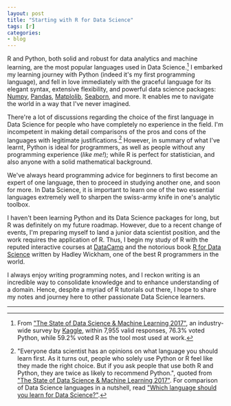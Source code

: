 ```yaml
---
layout: post
title: "Starting with R for Data Science"
tags: [r]
categories:
- blog
---
```


R and Python, both solid and robust for data analytics and machine learning, are the most popular languages used in Data Science.[^1] I embarked my learning journey with Python (indeed it's my first programming language), and fell in love immediately with the graceful language for its elegant syntax, extensive flexibility, and powerful data science packages: [Numpy](http://www.numpy.org/), [Pandas](https://pandas.pydata.org/), [Matplolib](https://matplotlib.org/), [Seaborn](https://seaborn.pydata.org/), and more. It enables me to navigate the world in a way that I've never imagined. 

There're a lot of discussions regarding the choice of the first language in Data Science for people who have completely no experience in the field. I'm incompetent in making detail comparisons of the pros and cons of the languages with legitimate justifications.[^2] However, in summary of what I've learnt, Python is ideal for programmers, as well as people without any programming experience (*like me!*); while R is perfect for statistician, and also anyone with a solid mathematical background.

We've always heard programming advice for beginners to first become an expert of one language, then to proceed in studying another one, and soon for more. In Data Science, it is important to learn one of the two essential languages extremely well to sharpen the swiss-army knife in one's analytic toolbox. 

I haven't been learning Python and its Data Science packages for long, but R was definitely on my future roadmap. However, due to a recent change of events, I'm preparing myself to land a junior data scientist position, and the work requires the application of R. Thus, I begin my study of R with the reputed interactive courses at [DataCamp](https://www.datacamp.com/) and the notorious book [R for Data Science](http://r4ds.had.co.nz/) written by Hadley Wickham, one of the best R programmers in the world.

I always enjoy writing programming notes, and I reckon writing is an incredible way to consolidate knowledge and to enhance understanding of a domain. Hence, despite a myriad of R tutorials out there, I hope to share my notes and journey here to other passionate Data Science learners.

---

[^1]: From ["The State of Data Science & Machine Learning 2017"](https://www.kaggle.com/surveys/2017), an industry-wide survey by [Kaggle](https://kaggle.com/), within 7,955 valid responses, 76.3% voted Python, while 59.2% voted R as the tool most used at work. 

[^2]: "Everyone data scientist has an opinions on what language you should learn first. As it turns out, people who solely use Python or R feel like they made the right choice. But if you ask people that use both R and Python, they are twice as likely to recommend Python.", quoted from ["The State of Data Science & Machine Learning 2017"](https://www.kaggle.com/surveys/2017). For comparison of Data Science languages in a nutshell, read ["Which language should you learn for Data Science?"](https://medium.freecodecamp.org/which-languages-should-you-learn-for-data-science-e806ba55a81f).
